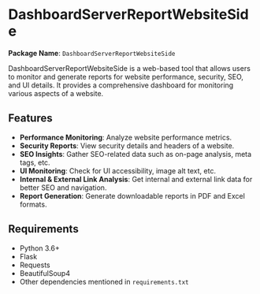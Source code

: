 # DashboardServerReportWebsiteSide

**Package Name**: `DashboardServerReportWebsiteSide`

DashboardServerReportWebsiteSide is a web-based tool that allows users to monitor and generate reports for website performance, security, SEO, and UI details. It provides a comprehensive dashboard for monitoring various aspects of a website.

## Features

- **Performance Monitoring**: Analyze website performance metrics.
- **Security Reports**: View security details and headers of a website.
- **SEO Insights**: Gather SEO-related data such as on-page analysis, meta tags, etc.
- **UI Monitoring**: Check for UI accessibility, image alt text, etc.
- **Internal & External Link Analysis**: Get internal and external link data for better SEO and navigation.
- **Report Generation**: Generate downloadable reports in PDF and Excel formats.

## Requirements

- Python 3.6+
- Flask
- Requests
- BeautifulSoup4
- Other dependencies mentioned in `requirements.txt`

